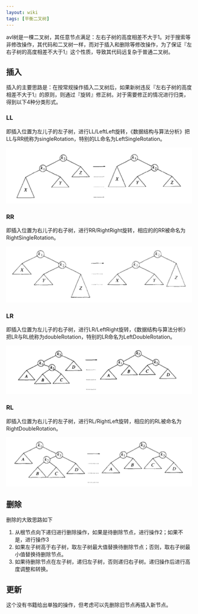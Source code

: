 ```yaml
---
layout: wiki
tags: [平衡二叉树]
---
```


avl树是一棵二叉树，其任意节点满足：左右子树的高度相差不大于1。对于搜索等非修改操作，其代码和二叉树一样，而对于插入和删除等修改操作，为了保证『左右子树的高度相差不大于1』这个性质，导致其代码远复杂于普通二叉树。

## 插入

插入的主要思路是：在按常规操作插入二叉树后，如果新树违反『左右子树的高度相差不大于1』的原则，则通过『旋转』修正树。对于需要修正的情况进行归类，得到以下4种分类形式。

### LL

即插入位置为左儿子的左子树，进行LL/LeftLeft旋转，《数据结构与算法分析》把LL与RR统称为singleRotation，特别的LL命名为LeftSingleRotation。

![](/media/img/algorithms/LL.png)

### RR

即插入位置为右儿子的右子树，进行RR/RightRight旋转，相应的的RR被命名为RightSingleRotation。

![](/media/img/algorithms/RR.png)

### LR

即插入位置为左儿子的右子树，进行LR/LeftRight旋转，《数据结构与算法分析》把LR与RL统称为doubleRotation，特别的LR命名为LeftDoubleRotation。

![](/media/img/algorithms/LR.png)

### RL

即插入位置为右儿子的左子树，进行RL/RightLeft旋转，相应的的RL被命名为RightDoubleRotation。

![](/media/img/algorithms/RL.png)

## 删除

删除的大致思路如下

1. 从根节点向下递归进行删除操作，如果是待删除节点，进行操作2；如果不是，进行操作3
2. 如果左子树高于右子树，取左子树最大值替换待删除节点；否则，取右子树最小值替换待删除节点。
3. 如果待删除节点在左子树，递归左子树，否则递归右子树。递归操作后进行高度调整和转换。

## 更新

这个没有书籍给出单独的操作，但考虑可以先删除旧节点再插入新节点。





